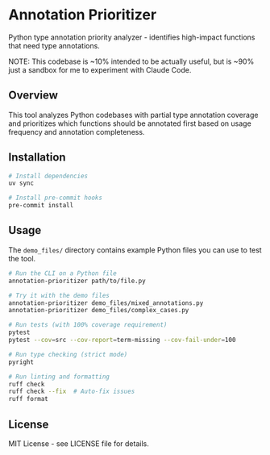 # Annotation Prioritizer

Python type annotation priority analyzer - identifies high-impact functions that need type annotations.

NOTE: This codebase is ~10% intended to be actually useful, but is ~90% just a sandbox for me to experiment with Claude Code.

## Overview

This tool analyzes Python codebases with partial type annotation coverage and prioritizes which functions should be annotated first based on usage frequency and annotation completeness.

## Installation

```bash
# Install dependencies
uv sync

# Install pre-commit hooks
pre-commit install
```

## Usage

The `demo_files/` directory contains example Python files you can use to test the tool.

```bash
# Run the CLI on a Python file
annotation-prioritizer path/to/file.py

# Try it with the demo files
annotation-prioritizer demo_files/mixed_annotations.py
annotation-prioritizer demo_files/complex_cases.py

# Run tests (with 100% coverage requirement)
pytest
pytest --cov=src --cov-report=term-missing --cov-fail-under=100

# Run type checking (strict mode)
pyright

# Run linting and formatting
ruff check
ruff check --fix  # Auto-fix issues
ruff format
```

## License

MIT License - see LICENSE file for details.
